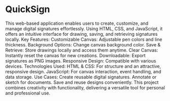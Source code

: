 # QuickSign
This web-based application enables users to create, customize, and manage digital signatures effortlessly. Using HTML, CSS, and JavaScript, it offers an intuitive interface for drawing, saving, and retrieving signatures locally.
Key Features:
Customizable Canvas: Adjustable pen colors and line thickness.
Background Options: Change canvas background color.
Save & Retrieve: Store drawings locally and access them anytime.
Clear Canvas: Instantly reset the canvas for new creations.
Downloadable: Export signatures as PNG images.
Responsive Design: Compatible with various devices.
Technologies Used:
HTML & CSS: For structure and an attractive, responsive design.
JavaScript: For canvas interaction, event handling, and data storage.
Use Cases:
Create reusable digital signatures.
Annotate or sketch for documents.
Save and reuse designs conveniently.
This project combines creativity with functionality, delivering a versatile tool for personal and professional use.
